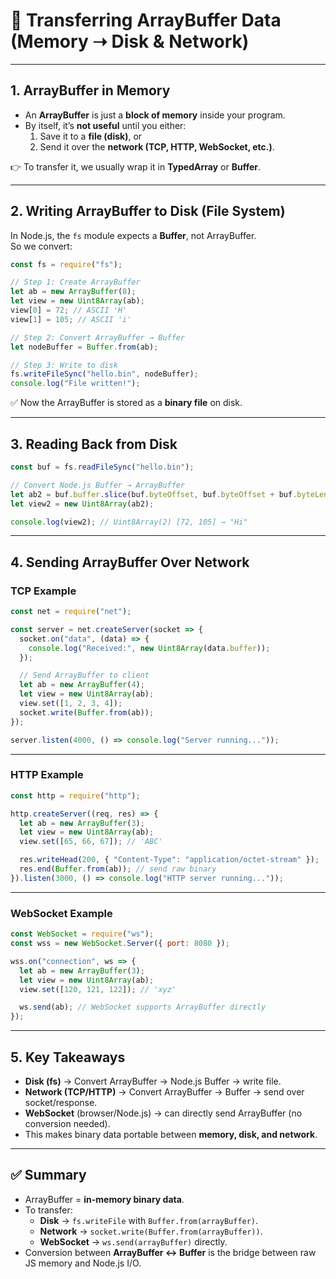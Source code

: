 # 🔹 Transferring ArrayBuffer Data (Memory ➝ Disk & Network)

---

## 1. ArrayBuffer in Memory
- An **ArrayBuffer** is just a **block of memory** inside your program.  
- By itself, it’s **not useful** until you either:  
  1. Save it to a **file (disk)**, or  
  2. Send it over the **network (TCP, HTTP, WebSocket, etc.)**.  

👉 To transfer it, we usually wrap it in **TypedArray** or **Buffer**.

---

## 2. Writing ArrayBuffer to Disk (File System)

In Node.js, the `fs` module expects a **Buffer**, not ArrayBuffer.  
So we convert:

```js
const fs = require("fs");

// Step 1: Create ArrayBuffer
let ab = new ArrayBuffer(8);
let view = new Uint8Array(ab);
view[0] = 72; // ASCII 'H'
view[1] = 105; // ASCII 'i'

// Step 2: Convert ArrayBuffer → Buffer
let nodeBuffer = Buffer.from(ab);

// Step 3: Write to disk
fs.writeFileSync("hello.bin", nodeBuffer);
console.log("File written!");
```

✅ Now the ArrayBuffer is stored as a **binary file** on disk.

---

## 3. Reading Back from Disk
```js
const buf = fs.readFileSync("hello.bin");

// Convert Node.js Buffer → ArrayBuffer
let ab2 = buf.buffer.slice(buf.byteOffset, buf.byteOffset + buf.byteLength);
let view2 = new Uint8Array(ab2);

console.log(view2); // Uint8Array(2) [72, 105] → "Hi"
```

---

## 4. Sending ArrayBuffer Over Network

### TCP Example
```js
const net = require("net");

const server = net.createServer(socket => {
  socket.on("data", (data) => {
    console.log("Received:", new Uint8Array(data.buffer));
  });

  // Send ArrayBuffer to client
  let ab = new ArrayBuffer(4);
  let view = new Uint8Array(ab);
  view.set([1, 2, 3, 4]);
  socket.write(Buffer.from(ab));
});

server.listen(4000, () => console.log("Server running..."));
```

---

### HTTP Example
```js
const http = require("http");

http.createServer((req, res) => {
  let ab = new ArrayBuffer(3);
  let view = new Uint8Array(ab);
  view.set([65, 66, 67]); // 'ABC'

  res.writeHead(200, { "Content-Type": "application/octet-stream" });
  res.end(Buffer.from(ab)); // send raw binary
}).listen(3000, () => console.log("HTTP server running..."));
```

---

### WebSocket Example
```js
const WebSocket = require("ws");
const wss = new WebSocket.Server({ port: 8080 });

wss.on("connection", ws => {
  let ab = new ArrayBuffer(3);
  let view = new Uint8Array(ab);
  view.set([120, 121, 122]); // 'xyz'

  ws.send(ab); // WebSocket supports ArrayBuffer directly
});
```

---

## 5. Key Takeaways
- **Disk (fs)** → Convert ArrayBuffer → Node.js Buffer → write file.  
- **Network (TCP/HTTP)** → Convert ArrayBuffer → Buffer → send over socket/response.  
- **WebSocket** (browser/Node.js) → can directly send ArrayBuffer (no conversion needed).  
- This makes binary data portable between **memory, disk, and network**.  

---

## ✅ Summary
- ArrayBuffer = **in-memory binary data**.  
- To transfer:  
  - **Disk** → `fs.writeFile` with `Buffer.from(arrayBuffer)`.  
  - **Network** → `socket.write(Buffer.from(arrayBuffer))`.  
  - **WebSocket** → `ws.send(arrayBuffer)` directly.  
- Conversion between **ArrayBuffer ↔ Buffer** is the bridge between raw JS memory and Node.js I/O.
